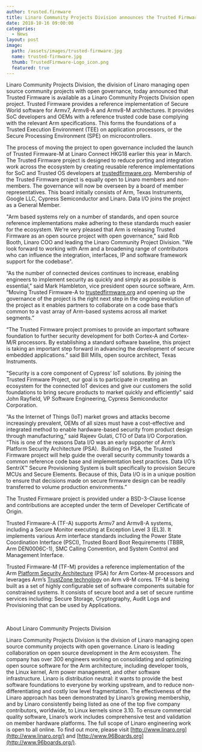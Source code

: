 ```yaml
---
author: trusted.firmware
title: Linaro Community Projects Division announces the Trusted Firmware open project 
date: 2018-10-16 09:00:00
categories:
  - News
layout: post
image:
  path: /assets/images/trusted-firmware.jpg
  name: trusted-firmware.jpg
  thumb: TrustedFirmware-Logo_icon.png
  featured: true
---
```

Linaro Community Projects Division, the division of Linaro managing open source community projects with open governance, today announced that Trusted Firmware is available as a Linaro Community Projects Division open project. Trusted Firmware provides a reference implementation of Secure World software for Armv7, Armv8-A and Armv8-M architectures. It provides SoC developers and OEMs with a reference trusted code base complying with the relevant Arm specifications. This forms the foundations of a Trusted Execution Environment (TEE) on application processors, or the Secure Processing Environment (SPE) on microcontrollers.

The process of moving the project to open governance included the launch of Trusted Firmware-M at Linaro Connect HKG18 earlier this year in March. The Trusted Firmware project is designed to reduce porting and integration work across the ecosystem by creating reusable reference implementations for SoC and Trusted OS developers at [trustedfirmware.org](http://trustedfirmware.org/). Membership of the Trusted Firmware project is equally open to Linaro members and non-members. The governance will now be overseen by a board of member representatives. This board initially consists of Arm, Texas Instruments, Google LLC, Cypress Semiconductor and Linaro. Data I/O joins the project as a General Member.

"Arm based systems rely on a number of standards, and open source reference implementations make adhering to these standards much easier for the ecosystem. We're very pleased that Arm is releasing Trusted Firmware as an open source project with open governance," said Rob Booth, Linaro COO and leading the Linaro Community Project Division. "We look forward to working with Arm and a broadening range of contributors who can influence the integration, interfaces, IP and software framework support for the codebase".

“As the number of connected devices continues to increase, enabling engineers to implement security as quickly and simply as possible is essential,” said Mark Hambleton, vice president open source software, Arm. “Moving Trusted Firmware-A to [trustedfirmware.org](https://trustedfirmware.org/) and opening up the governance of the project is the right next step in the ongoing evolution of the project as it enables partners to collaborate on a code base that’s common to a vast array of Arm-based systems across all market segments.” 

“The Trusted Firmware project promises to provide an important software foundation to further security development for both Cortex-A and Cortex-M/R processors. By establishing a standard software baseline, this project is taking an important step forward in advancing the development of secure embedded applications.” said Bill Mills, open source architect, Texas Instruments.

"Security is a core component of Cypress’ IoT solutions. By joining the Trusted Firmware Project, our goal is to participate in creating an ecosystem for the connected IoT devices and give our customers the solid foundations to bring secure products to market quickly and efficiently" said John Rayfield, VP Software Engineering, Cypress Semiconductor Corporation.

“As the Internet of Things (IoT) market grows and attacks become increasingly prevalent, OEMs of all sizes must have a cost-effective and integrated method to enable hardware-based security from product design through manufacturing,” said Rajeev Gulati, CTO of Data I/O Corporation. “This is one of the reasons Data I/O was an early supporter of Arm’s Platform Security Architecture (PSA).  Building on PSA, the Trusted Firmware project will help guide the overall security community towards a common reference code base and implementation best practices.  Data I/O’s SentriX™ Secure Provisioning System is built specifically to provision Secure MCUs and Secure Elements.  Because of this, Data I/O is in a unique position to ensure that decisions made on secure firmware design can be readily transferred to volume production environments.”

The Trusted Firmware project is provided under a BSD-3-Clause license and contributions are accepted under the term of Developer Certificate of Origin.

Trusted Firmware-A (TF-A) supports Armv7 and Armv8-A systems, including a Secure Monitor executing at Exception Level 3 (EL3). It implements various Arm interface standards including the Power State Coordination Interface (PSCI), Trusted Board Boot Requirements (TBBR, Arm DEN0006C-1), SMC Calling Convention, and System Control and Management Interface.

Trusted Firmware-M (TF-M) provides a reference implementation of the Arm [Platform Security Architecture](https://pages.arm.com/psa-resources.html) (PSA) for Arm Cortex-M processors and leverages Arm’s [TrustZone technology](https://static.docs.arm.com/100690/0100/armv8_m_architecture_trustzone_technology_100690_0100_00_en.pdf) on Arm v8-M cores. TF-M is being built as a set of highly configurable set of software components suitable for constrained systems. It consists of secure boot and a set of secure runtime services including: Secure Storage, Cryptography, Audit Logs and Provisioning that can be used by Applications.

 

About Linaro Community Projects Division

Linaro Community Projects Division is the division of Linaro managing open source community projects with open governance. Linaro is leading collaboration on open source development in the Arm ecosystem. The company has over 300 engineers working on consolidating and optimizing open source software for the Arm architecture, including developer tools, the Linux kernel, Arm power management, and other software infrastructure. Linaro is distribution neutral: it wants to provide the best software foundations to everyone by working upstream, and to reduce non-differentiating and costly low level fragmentation. The effectiveness of the Linaro approach has been demonstrated by Linaro’s growing membership, and by Linaro consistently being listed as one of the top five company contributors, worldwide, to Linux kernels since 3.10. To ensure commercial quality software, Linaro’s work includes comprehensive test and validation on member hardware platforms. The full scope of Linaro engineering work is open to all online. To find out more, please visit [http://www.linaro.org](http://www.linaro.org/) and [http://www.96Boards.org](http://www.96boards.org/).
